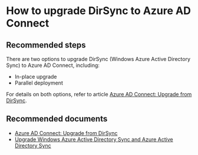 <properties
    pageTitle="How to upgrade DirSync to Azure AD Connect"
    description="How to upgrade DirSync to Azure AD Connect"
    service="microsoft.aad"
    resource="Microsoft_AAD_IAM"
    authors="cychua"
    ms.author="cychua"
    displayOrder="55"
    selfHelpType="resource"
    supportTopicIds=""
    resourceTags=""
    productPesIds=""
    cloudEnvironments="MoonCake"
	articleId="activedirectory-aadconnect-sync-dirsyncupgrade-mooncake"
/>

# How to upgrade DirSync to Azure AD Connect

## **Recommended steps**

There are two options to upgrade DirSync (Windows Azure Active Directory Sync) to Azure AD Connect, including:

* In-place upgrade
* Parallel deployment

For details on both options, refer to article [Azure AD Connect: Upgrade from DirSync](https://docs.azure.cn/active-directory/hybrid/how-to-dirsync-upgrade-get-started).

## **Recommended documents**

* [Azure AD Connect: Upgrade from DirSync](https://docs.azure.cn/active-directory/hybrid/how-to-dirsync-upgrade-get-started)  
* [Upgrade Windows Azure Active Directory Sync and Azure Active Directory Sync](https://docs.azure.cn/active-directory/hybrid/reference-connect-dirsync-deprecated)
